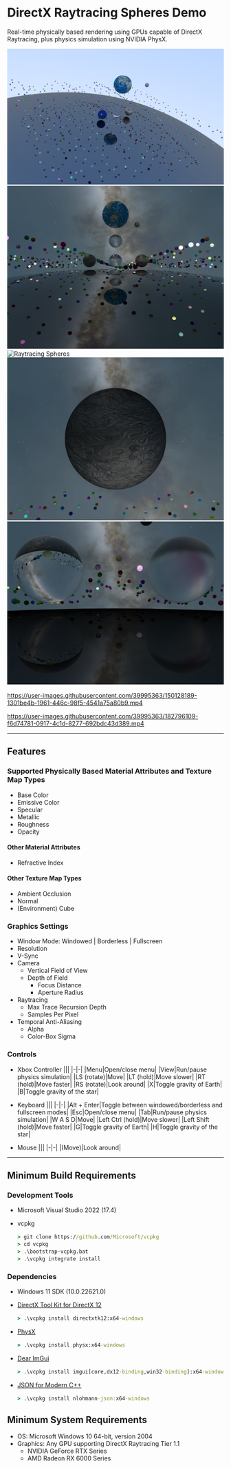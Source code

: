 # DirectX Raytracing Spheres Demo

Real-time physically based rendering using GPUs capable of DirectX Raytracing, plus physics simulation using NVIDIA PhysX.

![Raytracing Spheres](Screenshots/Raytracing-Spheres-01.png)
![Raytracing Spheres](Screenshots/Raytracing-Spheres-02.png)
![Raytracing Spheres](Screenshots/Raytracing-Spheres-03.png)
![Raytracing Spheres](Screenshots/Raytracing-Spheres-04.png)
![Raytracing Spheres](Screenshots/Raytracing-Spheres-05.png)

https://user-images.githubusercontent.com/39995363/150128189-1301be4b-1961-446c-98f5-4541a75a80b9.mp4

https://user-images.githubusercontent.com/39995363/182796109-f6d74781-0917-4c1d-8277-692bdc43d389.mp4

---

## Features
### Supported Physically Based Material Attributes and Texture Map Types
- Base Color
- Emissive Color
- Specular
- Metallic
- Roughness
- Opacity

#### Other Material Attributes
- Refractive Index

#### Other Texture Map Types
- Ambient Occlusion
- Normal
- (Environment) Cube

### Graphics Settings
- Window Mode: Windowed | Borderless | Fullscreen
- Resolution
- V-Sync
- Camera
	- Vertical Field of View
	- Depth of Field
		- Focus Distance
		- Aperture Radius
- Raytracing
	- Max Trace Recursion Depth
	- Samples Per Pixel
- Temporal Anti-Aliasing
	- Alpha
	- Color-Box Sigma

### Controls
- Xbox Controller
	|||
	|-|-|
	|Menu|Open/close menu|
	|View|Run/pause physics simulation|
	|LS (rotate)|Move|
	|LT (hold)|Move slower|
	|RT (hold)|Move faster|
	|RS (rotate)|Look around|
	|X|Toggle gravity of Earth|
	|B|Toggle gravity of the star|

- Keyboard
	|||
	|-|-|
	|Alt + Enter|Toggle between windowed/borderless and fullscreen modes|
	|Esc|Open/close menu|
	|Tab|Run/pause physics simulation|
	|W A S D|Move|
	|Left Ctrl (hold)|Move slower|
	|Left Shift (hold)|Move faster|
	|G|Toggle gravity of Earth|
	|H|Toggle gravity of the star|

- Mouse
	|||
	|-|-|
	|(Move)|Look around|

---

## Minimum Build Requirements
### Development Tools
- Microsoft Visual Studio 2022 (17.4)

- vcpkg
	```cmd
	> git clone https://github.com/Microsoft/vcpkg
	> cd vcpkg
	> .\bootstrap-vcpkg.bat
	> .\vcpkg integrate install
	```

### Dependencies
- Windows 11 SDK (10.0.22621.0)

- [DirectX Tool Kit for DirectX 12](https://github.com/Microsoft/DirectXTK12)
	```cmd
	> .\vcpkg install directxtk12:x64-windows
	```

- [PhysX](https://github.com/NVIDIAGameWorks/PhysX)
	```cmd
	> .\vcpkg install physx:x64-windows
	```

- [Dear ImGui](https://github.com/ocornut/imgui)
	```cmd
	> .\vcpkg install imgui[core,dx12-binding,win32-binding]:x64-windows
	```

- [JSON for Modern C++](https://github.com/nlohmann/json)
	```cmd
	> .\vcpkg install nlohmann-json:x64-windows
	```

## Minimum System Requirements
- OS: Microsoft Windows 10 64-bit, version 2004
- Graphics: Any GPU supporting DirectX Raytracing Tier 1.1
	- NVIDIA GeForce RTX Series
	- AMD Radeon RX 6000 Series
